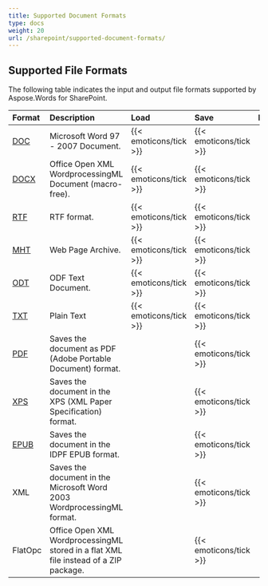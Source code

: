 ```yaml
---
title: Supported Document Formats
type: docs
weight: 20
url: /sharepoint/supported-document-formats/
---
```


## **Supported File Formats**
The following table indicates the input and output file formats supported by Aspose.Words for SharePoint.

|**Format**|**Description**|**Load**|**Save**|**Remarks**|
| :- | :- | :- | :- | :- |
|[DOC](https://wiki.fileformat.com/word-processing/doc/)|Microsoft Word 97 - 2007 Document.|{{< emoticons/tick >}}|{{< emoticons/tick >}}| |
|[DOCX](https://wiki.fileformat.com/word-processing/docx/)|Office Open XML WordprocessingML Document (macro-free).|{{< emoticons/tick >}} |{{< emoticons/tick >}}| |
|[RTF](https://wiki.fileformat.com/word-processing/rtf/)|RTF format.|{{< emoticons/tick >}} |{{< emoticons/tick >}}| |
|[MHT](https://wiki.fileformat.com/specification/web/htm/)|Web Page Archive.|{{< emoticons/tick >}} |{{< emoticons/tick >}}| |
|[ODT](https://wiki.fileformat.com/word-processing/odt/)|ODF Text Document.|{{< emoticons/tick >}} |{{< emoticons/tick >}}| |
|[TXT](https://wiki.fileformat.com/word-processing/txt/)|Plain Text|{{< emoticons/tick >}} |{{< emoticons/tick >}}| |
|[PDF](https://wiki.fileformat.com/view/pdf/)|Saves the document as PDF (Adobe Portable Document) format.| |{{< emoticons/tick >}}| |
|[XPS](https://wiki.fileformat.com/page-description-language/xps/)|Saves the document in the XPS (XML Paper Specification) format.| |{{< emoticons/tick >}}| |
|[EPUB](https://wiki.fileformat.com/ebook/epub/)|Saves the document in the IDPF EPUB format.| |{{< emoticons/tick >}}| |
|XML|Saves the document in the Microsoft Word 2003 WordprocessingML format.| |{{< emoticons/tick >}}| |
|FlatOpc|Office Open XML WordprocessingML stored in a flat XML file instead of a ZIP package.| |{{< emoticons/tick >}}| |

